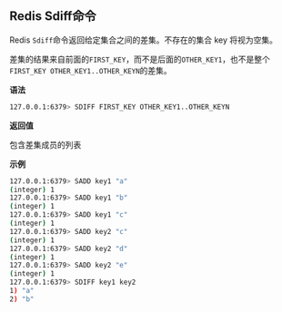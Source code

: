 ## Redis Sdiff命令

Redis `Sdiff`命令返回给定集合之间的差集。不存在的集合 key 将视为空集。

差集的结果来自前面的`FIRST_KEY`，而不是后面的`OTHER_KEY1`，也不是整个`FIRST_KEY OTHER_KEY1..OTHER_KEYN`的差集。

**语法**

```bash
127.0.0.1:6379> SDIFF FIRST_KEY OTHER_KEY1..OTHER_KEYN
```

**返回值**

包含差集成员的列表

**示例**

```bash
127.0.0.1:6379> SADD key1 "a"
(integer) 1
127.0.0.1:6379> SADD key1 "b"
(integer) 1
127.0.0.1:6379> SADD key1 "c"
(integer) 1
127.0.0.1:6379> SADD key2 "c"
(integer) 1
127.0.0.1:6379> SADD key2 "d"
(integer) 1
127.0.0.1:6379> SADD key2 "e"
(integer) 1
127.0.0.1:6379> SDIFF key1 key2
1) "a"
2) "b"
```
